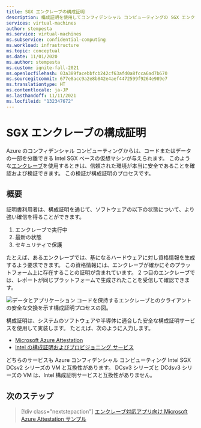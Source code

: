 ```yaml
---
title: SGX エンクレーブの構成証明
description: 構成証明を使用してコンフィデンシャル コンピューティングの SGX エンクレーブがセキュリティで保護されていることを確認します。
services: virtual-machines
author: stempesta
ms.service: virtual-machines
ms.subservice: confidential-computing
ms.workload: infrastructure
ms.topic: conceptual
ms.date: 11/01/2020
ms.author: stempesta
ms.custom: ignite-fall-2021
ms.openlocfilehash: 03a389facebbfcb242cf63afd0a8fcca6ad7b670
ms.sourcegitcommit: 677e8acc9a2e8b842e4aef4472599f9264e989e7
ms.translationtype: HT
ms.contentlocale: ja-JP
ms.lasthandoff: 11/11/2021
ms.locfileid: "132347672"
---
```

# <a name="attestation-for-sgx-enclaves"></a>SGX エンクレーブの構成証明

Azure のコンフィデンシャル コンピューティングからは、コードまたはデータの一部を分離できる Intel SGX ベースの仮想マシンが与えられます。 このような[エンクレーブ](confidential-computing-enclaves.md)を使用するときは、信頼された環境が本当に安全であることを確認および検証できます。 この検証が構成証明のプロセスです。 

## <a name="overview"></a>概要 

証明書利用者は、構成証明を通じて、ソフトウェアの以下の状態について、より強い確信を得ることができます。

1. エンクレーブで実行中
1. 最新の状態
1. セキュリティで保護

たとえば、あるエンクレーブでは、基になるハードウェアに対し資格情報を生成するよう要求できます。 この資格情報には、エンクレーブが確かにそのプラットフォーム上に存在することの証明が含まれています。 2 つ目のエンクレーブでは、レポートが同じプラットフォームで生成されたことを受信して確認できます。

![データとアプリケーション コードを保持するエンクレーブとのクライアントの安全な交換を示す構成証明プロセスの図。](media/attestation/attestation.png)

構成証明は、システムのソフトウェアや半導体に適合した安全な構成証明サービスを使用して実装します。 たとえば、次のように入力します。

- [Microsoft Azure Attestation](../attestation/overview.md) 
- [Intel の構成証明およびプロビジョニング サービス](https://software.intel.com/sgx/attestation-services)


どちらのサービスも Azure コンフィデンシャル コンピューティング Intel SGX DCsv2 シリーズの VM と互換性があります。 DCsv3 シリーズと DCdsv3 シリーズの VM は、Intel 構成証明サービスと互換性がありません。 

## <a name="next-step"></a>次のステップ

> [!div class="nextstepaction"]
> [エンクレーブ対応アプリ向け Microsoft Azure Attestation サンプル](/samples/azure-samples/microsoft-azure-attestation/sample-code-for-intel-sgx-attestation-using-microsoft-azure-attestation/)
